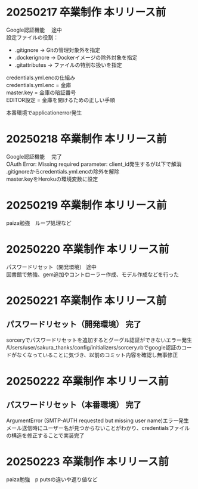 # 20250217 卒業制作 本リリース前<br>
Google認証機能 　途中<br>
設定ファイルの役割：<br>
- .gitignore    → Gitの管理対象外を指定
- .dockerignore → Dockerイメージの除外対象を指定
- .gitattributes → ファイルの特別な扱いを指定

credentials.yml.encの仕組み<br>
credentials.yml.enc = 金庫<br>
master.key = 金庫の暗証番号<br>
EDITOR設定 = 金庫を開けるための正しい手順<br>

本番環境でapplicationerror発生<br>


# 20250218 卒業制作 本リリース前<br>
Google認証機能 　完了<br>
OAuth Error: Missing required parameter: client_id発生するが以下で解消<br>
.gitignoreからcredentials.yml.encの除外を解除<br>
master.keyをHerokuの環境変数に設定<br>

# 20250219 卒業制作 本リリース前<br>
paiza勉強　ループ処理など<br>

# 20250220 卒業制作 本リリース前<br>
パスワードリセット（開発環境） 途中<br>
図書館で勉強、gem追加やコントローラー作成、モデル作成などを行った<br>

# 20250221 卒業制作 本リリース前<br>
## パスワードリセット（開発環境） 完了<br>
sorceryでパスワードリセットを追加するとグーグル認証ができないエラー発生<br>
/Users/user/sakura_thanks/config/initializers/sorcery.rbでgoogle認証のコードがなくなっていることに気づき、以前のコミット内容を確認し無事修正<br>

# 20250222 卒業制作 本リリース前<br>
## パスワードリセット（本番環境） 完了<br>
ArgumentError (SMTP-AUTH requested but missing user name)エラー発生<br>
メール送信時にユーザー名が見つからないことがわかり、credentialsファイルの構造を修正することで実装完了<br>

# 20250223 卒業制作 本リリース前<br>
paiza勉強　p putsの違いや返り値など<br>